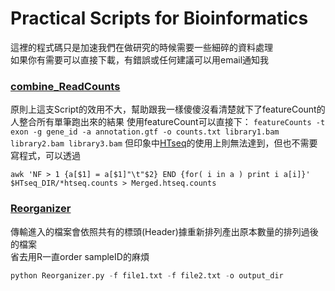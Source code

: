 Practical Scripts for Bioinformatics
==========

這裡的程式碼只是加速我們在做研究的時候需要一些細碎的資料處理   
如果你有需要可以直接下載，有錯誤或任何建議可以用email通知我


### [combine_ReadCounts](combine_ReadCounts.R)
原則上這支Script的效用不大，幫助跟我一樣傻傻沒看清楚就下了featureCount的人整合所有單筆跑出來的結果
使用featureCount可以直接下：
`featureCounts -t exon -g gene_id -a annotation.gtf -o counts.txt library1.bam library2.bam library3.bam`
但印象中[HTseq](http://www-huber.embl.de/users/anders/HTSeq/doc/overview.html)的使用上則無法達到，但也不需要寫程式，可以透過

```shell
awk 'NF > 1 {a[$1] = a[$1]"\t"$2} END {for( i in a ) print i a[i]}' $HTseq_DIR/*htseq.counts > Merged.htseq.counts
```

### [Reorganizer](Reorganizer.py)

傳輸進入的檔案會依照共有的標頭(Header)據重新排列產出原本數量的排列過後的檔案   
省去用R一直order sampleID的麻煩

```python
python Reorganizer.py -f file1.txt -f file2.txt -o output_dir
```





